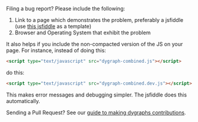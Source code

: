 Filing a bug report? Please include the following:

1. Link to a page which demonstrates the problem, preferably a jsfiddle (use [this jsfiddle](http://dygraphs.com/fiddle) as a template)
2. Browser and Operating System that exhibit the problem

It also helps if you include the non-compacted version of the JS on your
page. For instance, instead of doing this:

```html
<script type="text/javascript" src="dygraph-combined.js"></script>
```

do this:

```html
<script type="text/javascript" src="dygraph-combined.dev.js"></script>
```

This makes error messages and debugging simpler. The jsfiddle does this automatically.

Sending a Pull Request? See our [guide to making dygraphs contributions](/DEVELOP.md).
